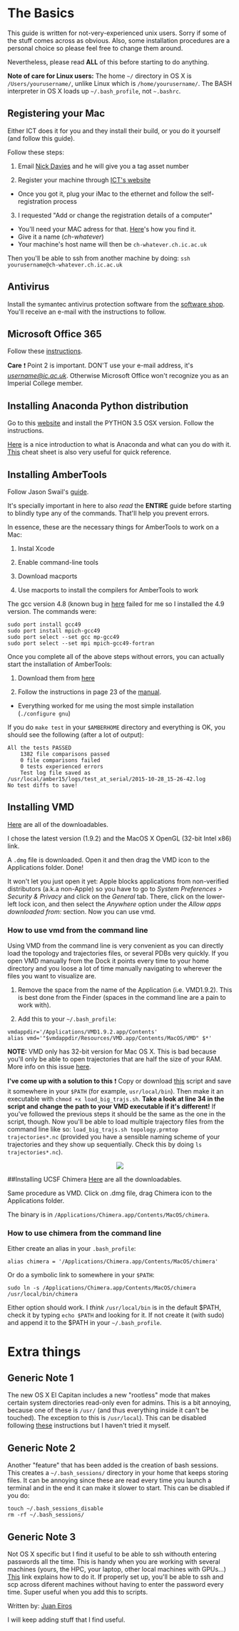 # The Basics
This guide is written for not-very-experienced unix users. Sorry if some of the stuff comes across as obvious. Also, some installation procedures
are a personal choice so please feel free to change them around. 

Nevertheless, please read **ALL** of this before starting to do anything.
                                      

**Note of care for Linux users:** The home `~/` directory in OS X is `/Users/yourusername/`, unlike Linux which is `/home/yourusername/`.
The BASH interpreter in OS X loads up `~/.bash_profile`, not `~.bashrc`.

## Registering your Mac
Either ICT does it for you and they install their build, or you do it yourself (and follow this guide).

Follow these steps:

1. Email [Nick Davies](mailto:n.davies@imperial.ac.uk) and he will give you a tag asset number

2. Register your machine through [ICT's website](https://imperial.service-now.com/ict/request.do)

 * Once you got it, plug your iMac to the ethernet and follow the self-registration process

3. I requested "Add or change the registration details of a computer"

 * You'll need your MAC adress for that. [Here](http://www.iclarified.com/30929/how-to-find-your-mac-address-in-mac-os-x)'s how you find it. 
 * Give it a name (*ch-whatever*)
 * Your machine's host name will then be `ch-whatever.ch.ic.ac.uk`

Then you'll be able to ssh from another machine by doing: `ssh yourusername@ch-whatever.ch.ic.ac.uk`


## Antivirus
Install the symantec antivirus protection software from the [software shop](https://www.imperial.ac.uk/ict/services/software/shop/index.asp).
You'll receive an e-mail with the instructions to follow.

## Microsoft Office 365
Follow these [instructions](http://www.imperial.ac.uk/admin-services/ict/shop/software/microsoft-office-365/install-office-365/mac/).

**Care** :heavy_exclamation_mark:
Point 2 is important. DON'T use your e-mail address, it's *username@ic.ac.uk*. Otherwise Microsoft Office won't recognize you as an Imperial College member.


## Installing Anaconda Python distribution

Go to this [website](https://www.continuum.io/downloads)
and install the PYTHON 3.5 OSX version. Follow the instructions.

[Here](http://conda.pydata.org/docs/intro.html) is a nice introduction to what is Anaconda and what can you do with it.
[This](http://conda.pydata.org/docs/_downloads/conda-cheatsheet.pdf) cheat sheet is also very useful for quick
reference.




## Installing AmberTools
Follow Jason Swail's [guide](http://jswails.wikidot.com/mac-os-x). 

It's specially important in here to also *read* the **ENTIRE** guide before starting
to blindly type any of the commands. That'll help you prevent errors.

In essence, these are the necessary things for AmberTools to work on a Mac:

1. Instal Xcode

2. Enable command-line tools

3. Download macports

4. Use macports to install the compilers for AmberTools to work


The gcc version 4.8 (known bug in [here](https://trac.macports.org/ticket/48471) failed for me so I installed the 4.9 version. 
The commands were:
```
sudo port install gcc49
sudo port install mpich-gcc49
sudo port select --set gcc mp-gcc49
sudo port select --set mpi mpich-gcc49-fortran
```
Once you complete all of the above steps without errors, you can actually start the installation of AmberTools:
1. Download them from [here](http://ambermd.org/AmberTools15-get.html)

2. Follow the instructions in page 23 of the [manual](http://ambermd.org/doc12/Amber15.pdf).

 * Everything worked for me using the most simple installation (`./configure gnu`)

If you do `make test` in your `$AMBERHOME` directory and everything is OK, you should see the following (after a lot of output):

```
All the tests PASSED
    1382 file comparisons passed
    0 file comparisons failed
    0 tests experienced errors
    Test log file saved as /usr/local/amber15/logs/test_at_serial/2015-10-28_15-26-42.log
No test diffs to save!
```

## Installing VMD
[Here](http://www.ks.uiuc.edu/Development/Download/download.cgi?PackageName=VMD) are all of the downloadables.

I chose the latest version (1.9.2) and the MacOS X OpenGL (32-bit Intel x86) link.

A `.dmg` file is downloaded. Open it and then drag the VMD icon to the Applications folder. Done!

It won't let you just open it yet: Apple blocks applications from non-verified distributors (a.k.a non-Apple)
so you have to go to *System Preferences > Security & Privacy* and click on the *General* tab. There, click on the
lower-left lock icon, and then select the *Anywhere* option under the *Allow apps downloaded from:* section. 
Now you can use vmd.  

### How to use vmd from the command line
Using VMD from the command line is very convenient as you can directly load the topology and trajectories files, or several PDBs
very quickly. If you open VMD manually from the Dock it points every time to your home directory and you loose a lot of time manually
navigating to wherever the files you want to visualize are. 


1. Remove the space from the name of the Application (i.e. VMD1.9.2). This is best done from the Finder (spaces in the command line are a pain to work with).

2. Add this to your `~/.bash_profile`:
```
vmdappdir='/Applications/VMD1.9.2.app/Contents'
alias vmd='"$vmdappdir/Resources/VMD.app/Contents/MacOS/VMD" $*'
```
**NOTE:** VMD only has 32-bit version for Mac OS X. This is bad because you'll only be able to open
trajectories that are half the size of your RAM. More info on this issue [here](http://www.ks.uiuc.edu/Research/vmd/mailing_list/vmd-l/26606.html).

**I've come up with a solution to this** :heavy_exclamation_mark:
Copy or download [this](https://github.com/jeiros/Scripts/blob/master/load_big_trajs.sh) script and save it somewhere in your 
`$PATH` (for example, `usr/local/bin`). Then make it an executable with `chmod +x load_big_trajs.sh`.
**Take a look at line 34 in the script and change the path to your VMD executable if it's different!**
If you've followed the previous steps it should be the same as the one in the script, though. Now you'll be able to load multiple trajectory files 
from the command line like so: `load_big_trajs.sh topology.prmtop trajectories*.nc` (provided you have a sensible naming scheme of your trajectories
and they show up sequentially. Check this by doing `ls trajectories*.nc`).

<p align="center">
    <img src="https://github.com/jeiros/Scripts/blob/master/misc/thumbsup.gif"/>
</p>


##Installing UCSF Chimera
[Here](https://www.cgl.ucsf.edu/chimera/download.html) are all the downloadables.

Same procedure as VMD. Click on .dmg file, drag Chimera icon to the Applications folder.

The binary is in `/Applications/Chimera.app/Contents/MacOS/chimera`.

### How to use chimera from the command line
Either create an alias in your `.bash_profile`:
```
alias chimera = '/Applications/Chimera.app/Contents/MacOS/chimera'
```
Or do a symbolic link to somewhere in your `$PATH`:
```
sudo ln -s /Applications/Chimera.app/Contents/MacOS/chimera /usr/local/bin/chimera
```
Either option should work. I *think* `/usr/local/bin` is in the default $PATH, check it by typing `echo $PATH` and looking for it. If not create it (with sudo)
and append it to the $PATH in your `~/.bash_profile`.
    


# Extra things

## Generic Note 1

The new OS X El Capitan includes a new "rootless" mode that makes certain system directories
read-only even for admins. This is a bit annoying, because one of these is `/usr/` (and thus everything inside it can't be touched). 
The exception to this is `/usr/local`).
This can be disabled following [these](http://apple.stackexchange.com/questions/196224/unix-ln-s-command-not-permitted-in-osx-el-capitan-beta3) instructions but I haven't tried it myself.


## Generic Note 2

Another "feature" that has been added is the creation of bash sessions. This creates a `~/.bash_sessions/` directory
in your home that keeps storing files. It can be annoying since these are read
every time you launch a terminal and in the end it can make it slower to start. This can be disabled if you do:
```
touch ~/.bash_sessions_disable
rm -rf ~/.bash_sessions/
```

## Generic Note 3

Not OS X specific but I find it useful to be able to ssh withouth entering passwords all the time. 
This is handy when you are working with several machines (yours, the HPC, your laptop, other local machines with GPUs...)
[This](http://www.linuxproblem.org/art_9.html) link explains how to do it. 
If properly set up, you'll be able to ssh and scp across diferent machines without having to enter the password every time.
Super useful when you add this to scripts.



Written by: [Juan Eiros](mailto:je714@ic.ac.uk)

I will keep adding stuff that I find useful.

